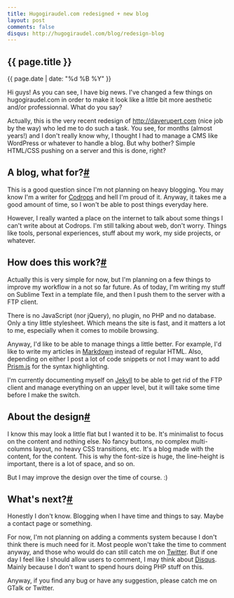 ```yaml
---
title: Hugogiraudel.com redesigned + new blog
layout: post
comments: false
disqus: http://hugogiraudel.com/blog/redesign-blog
---
```

<section>
<h1>{{ page.title }}</h1>
<p class="date">{{ page.date | date: "%d %B %Y" }}</p>

<p>Hi guys! As you can see, I have big news. I've changed a few things on hugogiraudel.com in order to make it look like a little bit more aesthetic and/or professionnal. What do you say?</p>

<p>Actually, this is the very recent redesign of <a href="http://daverupert.com" title="Dave Rupert" target="blank">http://daverupert.com</a> (nice job by the way) who led me to do such a task. You see, for months (almost years!) and I don't really know why, I thought I had to manage a CMS like WordPress or whatever to handle a blog. But why bother? Simple HTML/CSS pushing on a server and this is done, right?</p>
</section>
<section id="what-for">
<h2>A blog, what for?<a href="#what-for" class="section-anchor">#</a></h2>

<p>This is a good question since I'm not planning on heavy blogging. You may know I'm a writer for <a href="http://tympanus.net/codrops/" title="Codrops">Codrops</a> and hell I'm proud of it. Anyway, it takes me a good amount of time, so I won't be able to post things everyday here.</p>
<p>However, I really wanted a place on the internet to talk about some things I can't write about at Codrops. I'm still talking about web, don't worry. Things like tools, personal experiences, stuff about my work, my side projects, or whatever.</p>
</section>
<section id="functioning">
<h2>How does this work?<a href="#functioning" class="section-anchor">#</a></h2>

<p>Actually this is very simple for now, but I'm planning on a few things to improve my workflow in a not so far future. As of today, I'm writing my stuff on Sublime Text in a template file, and then I push them to the server with a FTP client.</p>

<p>There is no JavaScript (nor jQuery), no plugin, no PHP and no database. Only a tiny little stylesheet. Which means the site is fast, and it matters a lot to me, especially when it comes to mobile browsing.</p>

<p>Anyway, I'd like to be able to manage things a little better. For example, I'd like to write my articles in <a href="http://daringfireball.net/projects/markdown/syntax" title="Markdown">Markdown</a> instead of regular HTML. Also, depending on either I post a lot of code snippets or not I may want to add <a href="http://prismjs.com/" title="Prism">Prism.js</a> for the syntax highlighting.</p>

<p>I'm currently documenting myself on <a href="https://github.com/mojombo/jekyll/wiki" title="Jekyll">Jekyll</a> to be able to get rid of the FTP client and manage everything on an upper level, but it will take some time before I make the switch.</p>
</section>
<section id="design">
<h2>About the design<a href="#design" class="section-anchor">#</a></h2>

<p>I know this may look a little flat but I wanted it to be. It's minimalist to focus on the content and nothing else. No fancy buttons, no complex multi-columns layout, no heavy CSS transitions, etc. It's a blog made with the content, for the content. This is why the font-size is huge, the line-height is important, there is a lot of space, and so on.</p>

<p>But I may improve the design over the time of course. :)</p>
</section>
<section id="to-do">
<h2>What's next?<a href="#to-do" class="section-anchor">#</a></h2>

<p>Honestly I don't know. Blogging when I have time and things to say. Maybe a contact page or something.</p>

<p>For now, I'm not planning on adding a comments system because I don't think there is much need for it. Most people won't take the time to comment anyway, and those who would do can still catch me on <a href="http://twitter.com/hugoGiraudel" title="Twitter">Twitter</a>. But if one day I feel like I should allow users to comment, I may think about <a href="http://disqus.com/" title="Disqus">Disqus</a>. Mainly because I don't want to spend hours doing PHP stuff on this.</p>

<p>Anyway, if you find any bug or have any suggestion, please catch me on GTalk or Twitter.</p>
</section>
